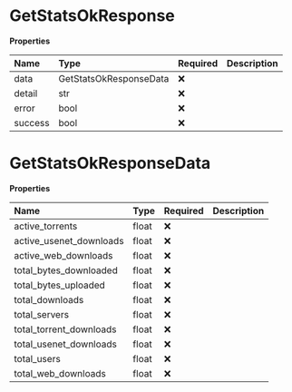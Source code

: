 # GetStatsOkResponse

**Properties**

| Name    | Type                   | Required | Description |
| :------ | :--------------------- | :------- | :---------- |
| data    | GetStatsOkResponseData | ❌       |             |
| detail  | str                    | ❌       |             |
| error   | bool                   | ❌       |             |
| success | bool                   | ❌       |             |

# GetStatsOkResponseData

**Properties**

| Name                    | Type  | Required | Description |
| :---------------------- | :---- | :------- | :---------- |
| active_torrents         | float | ❌       |             |
| active_usenet_downloads | float | ❌       |             |
| active_web_downloads    | float | ❌       |             |
| total_bytes_downloaded  | float | ❌       |             |
| total_bytes_uploaded    | float | ❌       |             |
| total_downloads         | float | ❌       |             |
| total_servers           | float | ❌       |             |
| total_torrent_downloads | float | ❌       |             |
| total_usenet_downloads  | float | ❌       |             |
| total_users             | float | ❌       |             |
| total_web_downloads     | float | ❌       |             |
